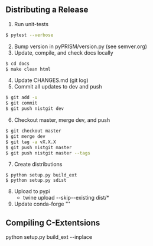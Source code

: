 Distributing a Release
----------------------
1. Run unit-tests
```bash
$ pytest --verbose
```
2. Bump version in pyPRISM/version.py (see semver.org)
3. Update, compile, and check docs locally
```bash
$ cd docs
$ make clean html
```
4. Update CHANGES.md (git log)
5. Commit all updates to dev and push
```bash
$ git add -u
$ git commit
$ git push nistgit dev
```
6. Checkout master, merge dev, and push
```bash
$ git checkout master
$ git merge dev
$ git tag -a vX.X.X
$ git push nistgit master
$ git push nistgit master --tags
```
7. Create distributions
```
$ python setup.py build_ext
$ python setup.py sdist
```
8. Upload to pypi
    - twine upload --skip--existing dist/*
9.  Update conda-forge 
'''

Compiling C-Extentsions
-----------------------
python setup.py build_ext --inplace

